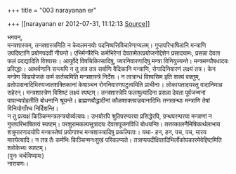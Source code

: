 +++
title = "003 narayanan er"

+++
[[narayanan er	2012-07-31, 11:12:13 [Source](https://groups.google.com/g/bvparishat/c/foCndt1mQws)]]



भगवन्,  
मन्त्रशास्त्रम्, तन्त्रशास्त्रमिति न केवलमनयोः पदनिष्पत्तिविचारेणाप्यलम्। गुप्तपरिभाषितानि मन्त्राणि उपदिष्टानि प्रयोगपदवीं नीयन्ते। एभिर्मन्त्रैरेभिः कर्मभिरेनां देवतामेतत्प्रयोजनोद्देशेन प्रसादयामः, प्रसन्ना देवता फलं प्रदद्यादिति विश्वासः। आयुर्वेदे विषचिकित्सादिषु, ज्वरनिवारणादिषु मन्त्रा विनियुज्यन्ते। मन्त्रमण्यौषधादयः प्रसिद्धाः। आथर्वणानि सन्त्यपि न तु तत्र तत्र सर्वाणि वैदिकानि मन्त्राणि, रोगादिनिवारणं लक्ष्यं तत्र। केन मन्त्रेण किंप्रयोजकं कर्म कर्तव्यमिति मन्त्रशास्त्रे निर्देशः। न त्वत्रान्धं विश्वसिम इति शक्यं वक्तुम्, व्रतोपासनादिभिरुपजातशक्तिकानां केषाञ्चन रोगनिवारणपटुत्वमिति प्राचीनाः। लोकायतादयस्तु वादानिमान्न सहेरन्। मन्त्रशास्त्रेण विशिष्टं लक्ष्यं स्पष्टम्। तन्त्रशास्त्रेपि फलश्रुत्यादिना प्रसन्ना देवता पूर्वजन्मनां पापान्यपोहतीति बोधनानि श्रूयन्ते। ब्राह्मणबौद्धादीनां कौळशाक्तवज्रयानादिभिः तन्त्रग्रन्थाः मन्त्राणि तेषां विनियोगाँश्च निर्दिशन्ति।  
न तु प्रत्यक्षं किञ्चिन्मन्त्रतन्त्रयोर्व्यत्ययः। उभयोरपि श्रुतिपरम्परया प्रसिद्धेरपि, ग्रन्थपरम्परया मन्त्राणां न गुप्तपरिभाषितत्वं स्पष्टम्। परशुरामकल्पसूत्रादयः देवतापूजनविधिं बोधयन्ति। तत्तत्कालनैमिषिकार्थलाभाय शत्रुमारणादयोपि मन्त्रास्तेषां प्रयोगाश्च मन्त्रशास्त्रादिषु प्रकल्पिताः। यथा- हन, हन, पच, पच, मारय मारयेत्यादि। न तत्र तैः कर्मभिः किञ्चिन्मनःसुखं परिकल्प्यते। तत्राप्पयदीक्षितादिभिर्लोकोपकारमेवेद्दिष्टमिति श्लोकेभ्यः स्पष्टम्।  
(पुनः चर्चयिष्यामः)  
नारायणः।  

